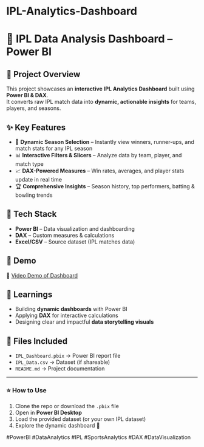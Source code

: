 # IPL-Analytics-Dashboard
# 🏏 IPL Data Analysis Dashboard – Power BI

## 📌 Project Overview  
This project showcases an **interactive IPL Analytics Dashboard** built using **Power BI & DAX**.  
It converts raw IPL match data into **dynamic, actionable insights** for teams, players, and seasons.

## ✨ Key Features  
- 📌 **Dynamic Season Selection** – Instantly view winners, runner-ups, and match stats for any IPL season  
- 📊 **Interactive Filters & Slicers** – Analyze data by team, player, and match type  
- 📈 **DAX-Powered Measures** – Win rates, averages, and player stats update in real time  
- 🏆 **Comprehensive Insights** – Season history, top performers, batting & bowling trends  

## 📂 Tech Stack  
- **Power BI** – Data visualization and dashboarding  
- **DAX** – Custom measures & calculations  
- **Excel/CSV** – Source dataset (IPL matches data)  

## 🎥 Demo  
🔗 [Video Demo of Dashboard](add-your-link-here)  

## 🚀 Learnings  
- Building **dynamic dashboards** with Power BI  
- Applying **DAX** for interactive calculations  
- Designing clear and impactful **data storytelling visuals**  

## 📎 Files Included  
- `IPL_Dashboard.pbix` → Power BI report file  
- `IPL_Data.csv` → Dataset (if shareable)  
- `README.md` → Project documentation  

---

### ⭐ How to Use  
1. Clone the repo or download the `.pbix` file  
2. Open in **Power BI Desktop**  
3. Load the provided dataset (or your own IPL dataset)  
4. Explore the dynamic dashboard 🎉  

#PowerBI #DataAnalytics #IPL #SportsAnalytics #DAX #DataVisualization
